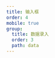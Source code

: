 ```yaml
---
title: 输入框
order: 4
mobile: true
group:
  title: 数据录入
  order: 3
  path: data
---
```


<code src="../demo/Input.jsx"></code>
<API src="../src/Input.tsx"></API>
